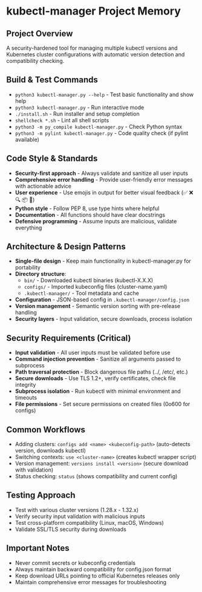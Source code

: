 # kubectl-manager Project Memory

## Project Overview
A security-hardened tool for managing multiple kubectl versions and Kubernetes cluster configurations with automatic version detection and compatibility checking.

## Build & Test Commands
- `python3 kubectl-manager.py --help` - Test basic functionality and show help
- `python3 kubectl-manager.py` - Run interactive mode
- `./install.sh` - Run installer and setup completion
- `shellcheck *.sh` - Lint all shell scripts
- `python3 -m py_compile kubectl-manager.py` - Check Python syntax
- `python3 -m pylint kubectl-manager.py` - Code quality check (if pylint available)

## Code Style & Standards
- **Security-first approach** - Always validate and sanitize all user inputs
- **Comprehensive error handling** - Provide user-friendly error messages with actionable advice
- **User experience** - Use emojis in output for better visual feedback (✅ ❌ 🔍 📦 🚀)
- **Python style** - Follow PEP 8, use type hints where helpful
- **Documentation** - All functions should have clear docstrings
- **Defensive programming** - Assume inputs are malicious, validate everything

## Architecture & Design Patterns
- **Single-file design** - Keep main functionality in kubectl-manager.py for portability
- **Directory structure**:
  - `bin/` - Downloaded kubectl binaries (kubectl-X.X.X)
  - `configs/` - Imported kubeconfig files (cluster-name.yaml)
  - `.kubectl-manager/` - Tool metadata and cache
- **Configuration** - JSON-based config in `.kubectl-manager/config.json`
- **Version management** - Semantic version sorting with pre-release handling
- **Security layers** - Input validation, secure downloads, process isolation

## Security Requirements (Critical)
- **Input validation** - All user inputs must be validated before use
- **Command injection prevention** - Sanitize all arguments passed to subprocess
- **Path traversal protection** - Block dangerous file paths (../, /etc/, etc.)
- **Secure downloads** - Use TLS 1.2+, verify certificates, check file integrity
- **Subprocess isolation** - Run kubectl with minimal environment and timeouts
- **File permissions** - Set secure permissions on created files (0o600 for configs)

## Common Workflows
- Adding clusters: `configs add <name> <kubeconfig-path>` (auto-detects version, downloads kubectl)
- Switching contexts: `use <cluster-name>` (creates kubectl wrapper script)
- Version management: `versions install <version>` (secure download with validation)
- Status checking: `status` (shows compatibility and current config)

## Testing Approach
- Test with various cluster versions (1.28.x - 1.32.x)
- Verify security input validation with malicious inputs
- Test cross-platform compatibility (Linux, macOS, Windows)
- Validate SSL/TLS security during downloads

## Important Notes
- Never commit secrets or kubeconfig credentials
- Always maintain backward compatibility for config.json format
- Keep download URLs pointing to official Kubernetes releases only
- Maintain comprehensive error messages for troubleshooting
